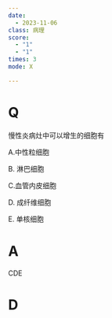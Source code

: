 ```yaml
---
date:
  - 2023-11-06
class: 病理
score:
  - "1"
  - "1"
times: 3
mode: X

---
```



# Q
慢性炎病灶中可以增生的细胞有

A.中性粒细胞

B. 淋巴细胞

C.血管内皮细胞

D. 成纤维细胞

E. 单核细胞


# A
CDE





# D